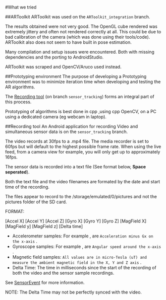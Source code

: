 #What we tried


##ARToolkit
ARToolkit was used on the `ARToolkit_integration` branch.

The results obtained were not very good. The OpenGL cube rendered was extremely jittery and often not rendered correctly at all.
This could be due to bad calibration of the camera (which was done using their tools/code).
ARToolkit also does not seem to have built in pose estimation.

Many compilation and setup issues were encountered. Both with missing dependencies and the porting to AndroidStudio.

ARToolkit was scraped and OpenCV/Aruco used instead.

##Prototyping environment
The purpose of developing a Prototyping environment was to minimize iteration time when developing and testing
the AR algorithms.

The [Recording tool](#RecordingT) (on branch `sensor_tracking`) forms an integral part of this process.

Prototyping of algorithms is best done in cpp ,using cpp OpenCV, on a PC using a dedicated camera (eg webcam in laptop).

##<a name=RecordingT>Recording tool</a>
An Android application for recording Video and simultaneous sensor data is on the `sensor_tracking` branch.

The video records at 30fps to a .mp4 file. The media recorder is set to 60fps but will default to the highest possible frame rate.
When using the live feed, from a camera view for example, you will only get up to approximately 16fps.

The sensor data is recorded into a text file (See format below, **Space seperated**).

Both the text file and the video filenames are formated by the date and start time of the recording.

The files appear to record to the /storage/emulated/0/pictures and not the pictures folder of the SD card.

FORMAT:

\[Accel X\] \[Accel Y\] \[Accel Z\] \[Gyro X\] \[Gyro Y\] \[Gyro Z\] \[MagField X\] \[MagField y\] \[MagField z\] \[Delta time\]

* Accelerometer samples: For example <Accel X>, are `Acceleration minus Gx on the x-axis` .
* Gyroscope samples: For example <Gyro X>, are `Angular speed around the x-axis` .
* Magnetic field samples: `All values are in micro-Tesla (uT) and measure the ambient magnetic field in the X, Y and Z axis` .
* Delta Time: The time in milliseconds since the start of the recording of both the video and the sensor sample recordings.

See [SensorEvent](http://developer.android.com/reference/android/hardware/SensorEvent.html "SensorEvent API page on developer.android") for more information.

NOTE: The Delta Time may not be perfectly synced with the video.
